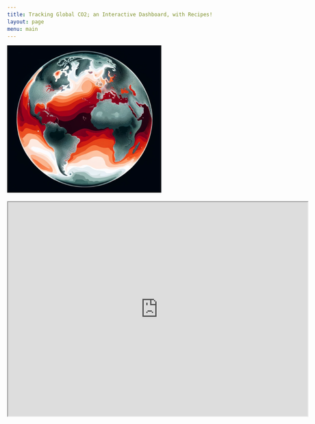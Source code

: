 ```yaml
---
title: Tracking Global CO2; an Interactive Dashboard, with Recipes!
layout: page
menu: main
---
```




<img src="/CO2_Data/hot_earth.png" width=360>
<br><br>

<iframe src="https://lsnerr.shinyapps.io/carousel_temp_ba/" width=700 height=500></iframe>